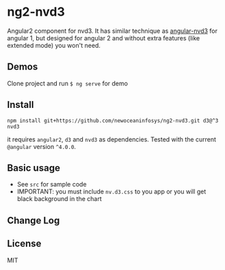 # ng2-nvd3

Angular2 component for nvd3. It has similar technique as [angular-nvd3](http://krispo.github.io/angular-nvd3) for angular 1, but designed for angular 2 and without extra features (like extended mode) you won't need.

## Demos

Clone project and run `$ ng serve` for demo

## Install

    npm install git+https://github.com/newoceaninfosys/ng2-nvd3.git d3@^3 nvd3
    
it requires `angular2`, `d3` and `nvd3` as dependencies. Tested with the current `@angular` version `^4.0.0`.
    
## Basic usage

- See `src` for sample code
- IMPORTANT: you must include `nv.d3.css` to you app or you will get black background in the chart
     
## Change Log

## License
MIT
